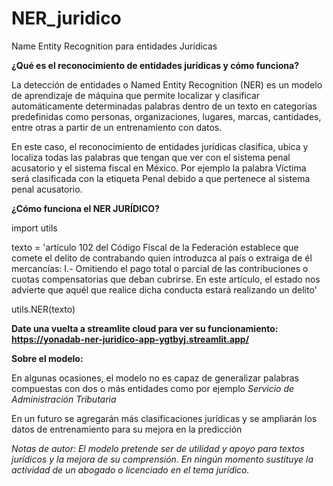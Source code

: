 # NER_juridico
Name Entity Recognition para entidades Jurídicas

**¿Qué es el reconocimiento de entidades jurídicas y cómo funciona?**

La detección de entidades o Named Entity Recognition (NER) es un modelo de aprendizaje de máquina que permite localizar y clasificar automáticamente determinadas palabras dentro de un texto en categorías predefinidas como personas, organizaciones, lugares, marcas, cantidades, entre otras a partir de un entrenamiento con datos.

En este caso, el reconocimiento de entidades jurídicas clasifica, ubica y localiza todas las palabras que tengan que ver con el sistema penal acusatorio y el sistema fiscal en México. Por ejemplo la palabra Víctima será clasificada con la etiqueta Penal debido a que pertenece al sistema penal acusatorio.

**¿Cómo funciona el NER JURÍDICO?**

import utils

texto = 'artículo 102 del Código Fiscal de la Federación establece que comete el delito de contrabando quien introduzca al país o extraiga de él mercancías: I.- Omitiendo el pago total o parcial de las contribuciones o cuotas compensatorias que deban cubrirse. En este artículo, el estado nos advierte que aquél que realice dicha conducta estará realizando un delito'

utils.NER(texto)


**Date una vuelta a streamlite cloud para ver su funcionamiento: https://yonadab-ner-juridico-app-ygtbyj.streamlit.app/**


**Sobre el modelo:**

En algunas ocasiones, el modelo no es capaz de generalizar palabras compuestas con dos o más entidades como por ejemplo *Servicio de Administración Tributaria*

En un futuro se agregarán más clasificaciones jurídicas y se ampliarán los datos de entrenamiento para su mejora en la predicción

*Notas de autor: El modelo pretende ser de utilidad y apoyo para textos jurídicos y la mejora de su comprensión. En ningún momento sustituye la actividad de un abogado o licenciado en el tema jurídico.*
